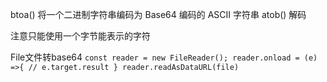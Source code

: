 btoa() 将一个二进制字符串编码为 Base64 编码的 ASCII 字符串
atob() 解码

注意只能使用一个字节能表示的字符


File文件转base64
`
const reader = new FileReader();
reader.onload = (e) =>{
   // e.target.result
}
reader.readAsDataURL(file)
`